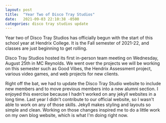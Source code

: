 ```yaml
---
layout: post
title:  "Year Two of Disco Tray Studios"
date:   2021-09-03 22:10:38 -0500
categories: disco tray studios update
---
```

Year two of Disco Tray Studios has officially begun with the start of this school year at Hendrix College. It is the Fall semester of 2021-22, and classes are just beginning to get rolling. 

Disco Tray Studios hosted its first in-person team meeting on Wednesday, August 25th in MC Reynolds. We went over the projects we will be working on this semester such as Good Vibes, the Hendrix Assessment project, various video games, and web projects for new clients. 

Right off the bat, we had to update the Disco Tray Studio website to include new members and to move previous members into a new alumni section. I enjoyed this exercise because I hadn't worked on any jekyll websites in a long time. Last year I didn't contribute to our official website, so I wasn't able to work on any of those skills. Jekyll makes styling and layouts so simple and clean. Working on those changes inspired me to do a little work on my own blog website, which is what I'm doing right now. 